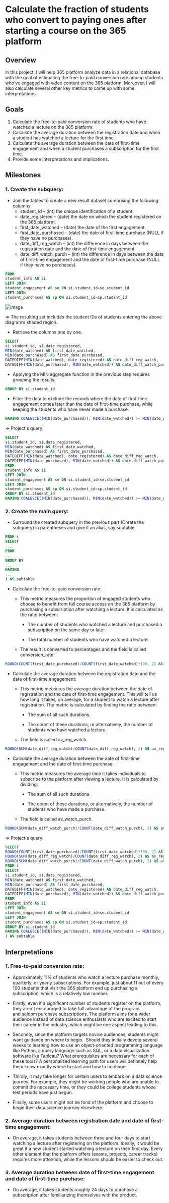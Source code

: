 # Calculate the fraction of students who convert to paying ones after starting a course on the 365 platform
## Overview
In this project, I will help 365 platform analyze data in a relational database with the goal of estimating the free-to-paid conversion rate among students who’ve engaged with video content on the 365 platform. Moreover, I will also calculate several other key metrics to come up with some interpretations.
## Goals
1. Calculate the free-to-paid conversion rate of students who have watched a lecture on the 365 platform.
2. Calculate the average duration between the registration date and when a student has watched a lecture for the first time.
3. Calculate the average duration between the date of first-time engagement and when a student purchases a subscription for the first time.
4. Provide some interpretations and implications.
## Milestones
### 1. Create the subquery:
- Join the tables to create a new result dataset comprising the following columns:
  - student_id – (int) the unique identification of a student.
  - date_registered – (date) the date on which the student registered on the 365 platform.
  - first_date_watched – (date) the date of the first engagement.
  - first_date_purchased – (date) the date of first-time purchase (NULL if they have no purchases).
  - date_diff_reg_watch – (int) the difference in days between the registration date and the date of first-time engagement.
  - date_diff_watch_purch – (int) the difference in days between the date of first-time engagement and the date of first-time purchase (NULL if they have no purchases).

```sql
FROM 
student_info AS si
LEFT JOIN 
student_engagement AS se ON si.student_id=se.student_id
LEFT JOIN 
student_purchases AS sp ON si.student_id=sp.student_id
```

![image](https://github.com/thangdang04/Calculate-free-to-paid-conversion-rate-with-MySQL-Workbench/assets/171898627/a2c67441-a3d3-4ca2-ac48-2e8609d7c7d8)

=> The resulting set includes the student IDs of students entering the above diagram’s shaded region.

- Retrieve the columns one by one.
```sql
SELECT 
si.student_id, si.date_registered, 
MIN(date_watched) AS first_date_watched, 
MIN(date_purchased) AS first_date_purchased, 
DATEDIFF(MIN(date_watched), date_registered) AS date_diff_reg_watch, 
DATEDIFF(MIN(date_purchased), MIN(date_watched)) AS date_diff_watch_purch
```
- Applying the MIN aggregate function in the previous step requires grouping the results.
```sql
GROUP BY si.student_id
```
- Filter the data to exclude the records where the date of first-time engagement comes later than the date of first-time purchase, while keeping the students who have never made a purchase.
```sql
HAVING COALESCE((MIN(date_purchased)), MIN(date_watched)) >= MIN(date_watched)
```
=> Project's query:
```sql
SELECT 
si.student_id, si.date_registered, 
MIN(date_watched) AS first_date_watched, 
MIN(date_purchased) AS first_date_purchased, 
DATEDIFF(MIN(date_watched), date_registered) AS date_diff_reg_watch, 
DATEDIFF(MIN(date_purchased), MIN(date_watched)) AS date_diff_watch_purch
FROM 
student_info AS si
LEFT JOIN 
student_engagement AS se ON si.student_id=se.student_id
LEFT JOIN 
student_purchases AS sp ON si.student_id=sp.student_id
GROUP BY si.student_id
HAVING COALESCE((MIN(date_purchased)), MIN(date_watched)) >= MIN(date_watched)
```
### 2. Create the main query:
- Surround the created subquery in the previous part (Create the subquery) in parentheses and give it an alias, say subtable.
```sql
FROM (
SELECT 
...
FROM 
...
GROUP BY
...
HAVING
...
) AS subtable
```
- Calculate the free-to-paid conversion rate:

  - This metric measures the proportion of engaged students who choose to benefit from full course access on the 365 platform by purchasing a subscription after watching a lecture. It is calculated as the ratio between:
    - The number of students who watched a lecture and purchased a subscription on the same day or later.

    - The total number of students who have watched a lecture.
  - The result is converted to percentages and the field is called conversion_rate.
```sql
ROUND(COUNT(first_date_purchased)/COUNT(first_date_watched)*100, 2) AS conversion_rate
```
- Calculate the average duration between the registration date and the date of first-time engagement:

  - This metric measures the average duration between the date of registration and the date of first-time engagement. This will tell us how long it takes, on average, for a student to watch a lecture after registration. The metric is calculated by finding the ratio between:
    - The sum of all such durations.

    - The count of these durations, or alternatively, the number of students who have watched a lecture.
  - The field is called av_reg_watch.
```sql
ROUND(SUM(date_diff_reg_watch)/COUNT(date_diff_reg_watch), 2) AS av_reg_watch
```
- Calculate the average duration between the date of first-time engagement and the date of first-time purchase:

  - This metric measures the average time it takes individuals to subscribe to the platform after viewing a lecture. It is calculated by dividing:
    - The sum of all such durations.

    - The count of these durations, or alternatively, the number of students who have made a purchase.
  - The field is called av_watch_purch.
```sql
ROUND(SUM(date_diff_watch_purch)/COUNT(date_diff_watch_purch), 2) AS av_watch_purch
```
=> Project's query:
```sql
SELECT 
ROUND(COUNT(first_date_purchased)/COUNT(first_date_watched)*100, 2) AS conversion_rate,
ROUND(SUM(date_diff_reg_watch)/COUNT(date_diff_reg_watch), 2) AS av_reg_watch, 
ROUND(SUM(date_diff_watch_purch)/COUNT(date_diff_watch_purch), 2) AS av_watch_purch
FROM (
SELECT 
si.student_id, si.date_registered, 
MIN(date_watched) AS first_date_watched, 
MIN(date_purchased) AS first_date_purchased, 
DATEDIFF(MIN(date_watched), date_registered) AS date_diff_reg_watch, 
DATEDIFF(MIN(date_purchased), MIN(date_watched)) AS date_diff_watch_purch
FROM 
student_info AS si
LEFT JOIN 
student_engagement AS se ON si.student_id=se.student_id
LEFT JOIN 
student_purchases AS sp ON si.student_id=sp.student_id
GROUP BY si.student_id
HAVING COALESCE((MIN(date_purchased)), MIN(date_watched)) >= MIN(date_watched)
) AS subtable
```
## Interpretations
### 1. Free-to-paid conversion rate:
- Approximately 11% of students who watch a lecture purchase monthly, quarterly, or yearly subscriptions. For example, just about 11 out of every 100 students that visit the 365 platform end up purchasing a subscription, which is a relatively low number.

- Firstly, even if a significant number of students register on the platform, they aren't encouraged to take full advantage of the program and seldom purchase subscriptions. The platform aims for a wider audience instead of data science enthusiasts who are excited to start their career in the industry, which might be one aspect leading to this.

- Secondly, since the platform targets novice audiences, students might want guidance on where to begin.  Should they initially devote several weeks to learning how to use an object-oriented programming language like Python, a query language such as SQL, or a data visualization software like Tableau? What prerequisites are necessary for each of these tools? A personalized learning path for users will definitely help them know exactly where to start and how to continue.

- Thirdly, it may take longer for certain users to embark on a data science journey. For example, they might be working people who are unable to commit the necessary time, or they could be college students whose test periods have just begun.

- Finally, some users might not be fond of the platform and choose to begin their data science journey elsewhere.
### 2. Average duration between registration date and date of first-time engagement:
- On average, it takes students between three and four days to start watching a lecture after registering on the platform. Ideally, it would be great if a new student started watching a lecture on their first day. Every other element that the platform offers (exams, projects, career tracks) requires more attention, while the lessons should be easier to check out.
### 3. Average duration between date of first-time engagement and date of first-time purchase:
- On average, it takes students roughly 24 days to purchase a subscription after familiarizing themselves with the product.
